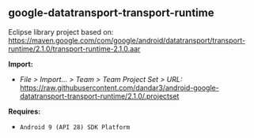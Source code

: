 ## google-datatransport-transport-runtime

Eclipse library project based on:<br/>
https://maven.google.com/com/google/android/datatransport/transport-runtime/2.1.0/transport-runtime-2.1.0.aar

**Import:**
- _File > Import... > Team > Team Project Set > URL:_<br/>
  https://raw.githubusercontent.com/dandar3/android-google-datatransport-transport-runtime/2.1.0/.projectset

**Requires:**
- `Android 9 (API 28) SDK Platform`